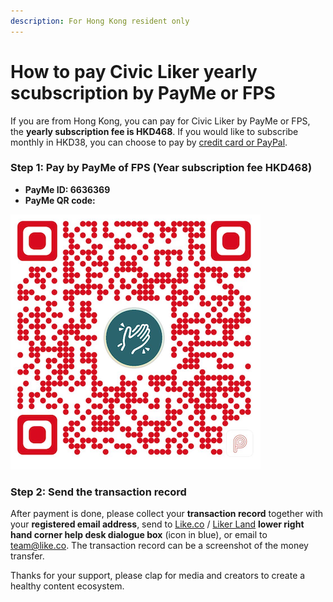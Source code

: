 ```yaml
---
description: For Hong Kong resident only
---
```


# How to pay Civic Liker yearly scubscription by PayMe or FPS

If you are from Hong Kong, you can pay for Civic Liker by PayMe or FPS, the **yearly subscription fee is HKD468**. If you would like to subscribe monthly in HKD38, you can choose to pay by [credit card or PayPal](https://liker.land/civic).

### Step 1: Pay by PayMe of FPS \(Year subscription fee HKD468\)

* **PayMe ID: 6636369**
* **PayMe QR code:**

![](../../.gitbook/assets/payme.png)

### **Step 2: Send the transaction record**

After payment is done, please collect your **transaction record** together with your **registered email address**, send to [Like.co](https://like.co/) / [Liker Land](https://liker.land/) **lower right hand corner help desk dialogue box** \(icon in blue\), or email to [team@like.co](mailto:team@like.co). The transaction record can be a screenshot of the money transfer.

Thanks for your support, please clap for media and creators to create a healthy content ecosystem.

